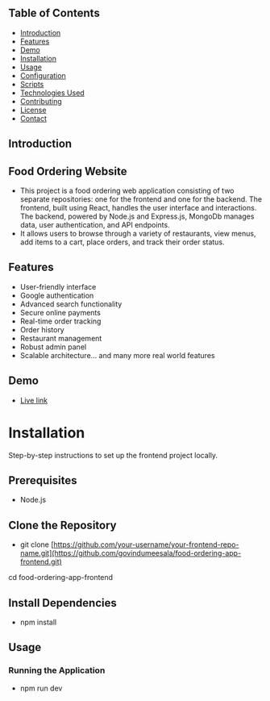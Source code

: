 ## Table of Contents

- [Introduction](#introduction)
- [Features](#features)
- [Demo](#demo)
- [Installation](#installation)
- [Usage](#usage)
- [Configuration](#configuration)
- [Scripts](#scripts)
- [Technologies Used](#technologies-used)
- [Contributing](#contributing)
- [License](#license)
- [Contact](#contact)

## Introduction

## Food Ordering Website
- This project is a food ordering web application consisting of two separate repositories: one for the frontend and one for the backend. The frontend, built using React, handles the user interface and interactions. The backend, powered by Node.js and Express.js, MongoDb manages data, user authentication, and API endpoints.
- It allows users to browse through a variety of restaurants, view menus, add items to a cart, place orders, and track their order status.

## Features

- User-friendly interface
- Google authentication
- Advanced search functionality
- Secure online payments
- Real-time order tracking
- Order history
- Restaurant management
- Robust admin panel
- Scalable architecture... and many more real world features

## Demo

- [Live link](https://food-ordering-app-frontend-ten.vercel.app)

# Installation

Step-by-step instructions to set up the frontend project locally.

## Prerequisites
- Node.js
  
## Clone the Repository
- git clone [https://github.com/your-username/your-frontend-repo-name.git](https://github.com/govindumeesala/food-ordering-app-frontend.git)

  
cd food-ordering-app-frontend

## Install Dependencies

- npm install

## Usage

### Running the Application

- npm run dev


  
